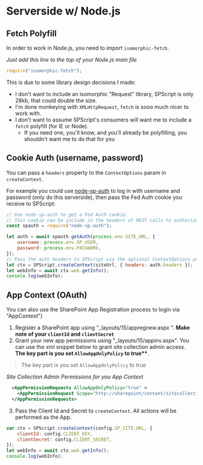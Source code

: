 # Serverside w/ Node.js

## Fetch Polyfill

In order to work in Node.js, you need to import `isomorphic-fetch`.

_Just add this line to the top of your Node.js main file_

```javascript
require("isomorphic-fetch");
```

This is due to some library design decisions I made:

- I don't want to include an isomorphic "Request" library, SPScript is only 28kb, that could double the size.
- I'm done monkeying with `XMLHttpRequest`, `fetch` is sooo much nicer to work with.
- I don't want to assume SPScript's consumers will want me to include a `fetch` polyfill (for IE or Node).
  - If you need one, you'll know, and you'll already be polyfilling, you shouldn't want me to do that for you

## Cookie Auth (username, password)

You can pass a `headers` property to the `ContextOptions` param in `createContext`.

For example you could use [node-sp-auth](https://www.npmjs.com/package/node-sp-auth) to log in with username and password (only do this serverside), then pass the Fed Auth cookie you receive to SPScript:

```javascript
// Use node-sp-auth to get a Fed Auth cookie.
// This cookie can be include in the headers of REST calls to authorize them.
const spauth = require("node-sp-auth");

let auth = await spauth.getAuth(process.env.SITE_URL, {
	username: process.env.SP_USER,
	password: process.env.PASSWORD,
});
// Pass the auth headers to SPScript via the optional ContextOptions param
let ctx = SPScript.createContext(siteUrl, { headers: auth.headers });
let webInfo = await ctx.web.getInfo();
console.log(webInfo);
```

## App Context (OAuth)

You can also use the SharePoint App Registration process to login via "AppContext")

1. Register a SharePoint app using "\_layouts/15/appregnew.aspx ". **Make note of your `clientId` and `clientSecret`**
2. Grant your new app permissions using "\_layouts/15/appinv.aspx". You can use the xml snippet below to grant site collection admin access. **The key part is you set `AllowAppOnlyPolicy` to true\*\***.

> The key part is you set `AllowAppOnlyPolicy` to true

_Site Collection Admin Permissions for you App Context_

```xml
  <AppPermissionRequests AllowAppOnlyPolicy="true" >
    <AppPermissionRequest Scope="http://sharepoint/content/sitecollection" Right="FullControl" />
  </AppPermissionRequests>
```

3. Pass the Client Id and Secret to `createContext`. All actions will be performed as the App.

```javascript
var ctx = SPScript.createContext(config.SP_SITE_URL, {
	clientId: config.CLIENT_KEY,
	clientSecret: config.CLIENT_SECRET,
});
let webInfo = await ctx.web.getInfo();
console.log(webInfo);
```
